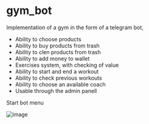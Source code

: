 # gym_bot

Implementation of a gym in the form of a telegram bot, 

* Ability to choose products
* Ability to buy products from trash
* Ability to clen products from trash
* Ability to add money to wallet
* Exercises system, with checking of value
* Ability to start and end a workout
* Ability to check previous workouts
* Ability to choose an available coach
* Usable through the admin panell


Start bot menu


 ![image](https://user-images.githubusercontent.com/84539797/213679582-b561159e-07d9-48b8-b342-d44cd14ac114.png)

